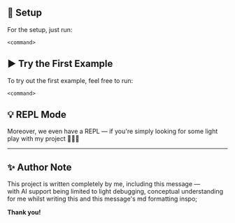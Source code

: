 ## 🚀 Setup

For the setup, just run:

```
<command>
```

## ▶️ Try the First Example

To try out the first example, feel free to run:

```
<command>
```

## 💡 REPL Mode

Moreover, we even have a REPL — if you're simply looking for some light play with my project 🤗🤗🤗

---

## ✨ Author Note

This project is written completely by me, including this message —  
with AI support being limited to light debugging, conceptual understanding for me whilst writing this and this message's md formatting inspo;

**Thank you!**

